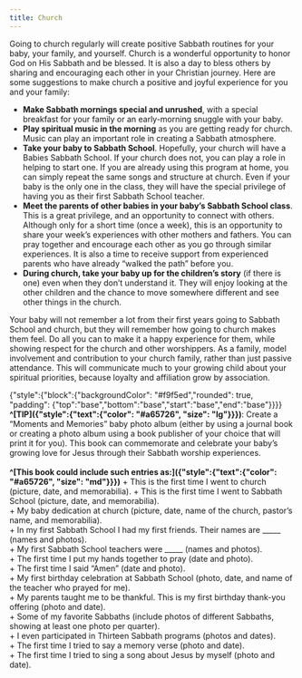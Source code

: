 ```yaml
---
title: Church
---
```


Going to church regularly will create positive Sabbath routines for your baby, your family, and yourself. Church is a wonderful opportunity to honor God on His Sabbath and be blessed. It is also a day to bless others by sharing and encouraging each other in your Christian journey. Here are some suggestions to make church a positive and joyful experience for you and your family:

+ **Make Sabbath mornings special and unrushed**, with a special breakfast for your family or an early-morning snuggle with your baby.
+ **Play spiritual music in the morning** as you are getting ready for church. Music can play an important role in creating a Sabbath atmosphere.
+ **Take your baby to Sabbath School**. Hopefully, your church will have a Babies Sabbath School. If your church does not, you can play a role in helping to start one. If you are already using this program at home, you can simply repeat the same songs and structure at church. Even if your baby is the only one in the class, they will have the special privilege of having you as their first Sabbath School teacher.
+ **Meet the parents of other babies in your baby’s Sabbath School class**. This is a great privilege, and an opportunity to connect with others. Although only for a short time (once a week), this is an opportunity to share your week’s experiences with other mothers and fathers. You can pray together and encourage each other as you go through similar experiences. It is also a time to receive support from experienced parents who have already “walked the path” before you.
+ **During church, take your baby up for the children’s story** (if there is one) even when they don’t understand it. They will enjoy looking at the other children and the chance to move somewhere different and see other things in the church.

Your baby will not remember a lot from their first years going to Sabbath School and church, but they will remember how going to church makes them feel. Do all you can to make it a happy experience for them, while showing respect for the church and other worshippers. As a family, model involvement and contribution to your church family, rather than just passive attendance. This will communicate much to your growing child about your spiritual priorities, because loyalty and affiliation grow by association.

{"style":{"block":{"backgroundColor": "#f9f5ed","rounded": true, "padding": {"top":"base","bottom":"base","start":"base","end":"base"}}}}
**^[TIP]({"style":{"text":{"color": "#a65726", "size": "lg"}}})**: Create a “Moments and Memories” baby photo album (either by using a journal book or creating a photo album using a book publisher of your choice that will print it for you). This book can commemorate and celebrate your baby’s growing love for Jesus through their Sabbath worship experiences.
\
\
**^[This book could include such entries as:]({"style":{"text":{"color": "#a65726", "size": "md"}}})**
\+ This is the first time I went to church (picture, date, and memorabilia).
\+ This is the first time I went to Sabbath School (picture, date, and memorabilia).\
\+ My baby dedication at church (picture, date, name of the church, pastor’s name, and memorabilia).\
\+ In my first Sabbath School I had my first friends. Their names are _____ (names and photos).\
\+ My first Sabbath School teachers were _____ (names and photos).\
\+ The first time I put my hands together to pray (date and photo).\
\+ The first time I said “Amen” (date and photo).\
\+ My first birthday celebration at Sabbath School (photo, date, and name of the teacher who prayed for me).\
\+ My parents taught me to be thankful. This is my first birthday thank-you offering (photo and date).\
\+ Some of my favorite Sabbaths (include photos of different Sabbaths, showing at least one photo per quarter).\
\+ I even participated in Thirteen Sabbath programs (photos and dates).\
\+ The first time I tried to say a memory verse (photo and date).\
\+ The first time I tried to sing a song about Jesus by myself (photo and date).